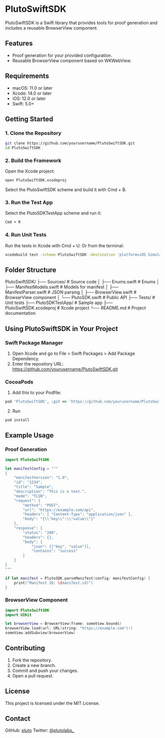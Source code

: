 # PlutoSwiftSDK

PlutoSwiftSDK is a Swift library that provides tools for proof generation and includes a reusable BrowserView component.

## Features


- Proof generation for your provided configuration.
- Reusable BrowserView component based on WKWebView.

## Requirements


- macOS: 11.0 or later
- Xcode: 14.0 or later
- iOS: 12.0 or later
- Swift: 5.0+


## Getting Started

### 1. Clone the Repository

```bash
git clone https://github.com/yourusername/PlutoSwiftSDK.git
cd PlutoSwiftSDK
```

### 2. Build the Framework

Open the Xcode project:

```bash
open PlutoSwiftSDK.xcodeproj
```

Select the PlutoSwiftSDK scheme and build it with Cmd + B.

### 3. Run the Test App


Select the PlutoSDKTestApp scheme and run it:

```bash
Cmd + R
```


### 4. Run Unit Tests


Run the tests in Xcode with Cmd + U.
Or from the terminal:

```bash
xcodebuild test -scheme PlutoSwiftSDK -destination 'platform=iOS Simulator,name=iPhone 14'
```

## Folder Structure

PlutoSwiftSDK/
├── Sources/                 # Source code
│   ├── Enums.swift          # Enums
│   ├── ManifestModels.swift # Models for manifest
│   ├── ManifestParser.swift # JSON parsing
│   ├── BrowserView.swift    # BrowserView component
│   └── PlutoSDK.swift       # Public API
├── Tests/                   # Unit tests
├── PlutoSDKTestApp/         # Sample app
├── PlutoSwiftSDK.xcodeproj  # Xcode project
└── README.md                # Project documentation


## Using PlutoSwiftSDK in Your Project

### Swift Package Manager
1. Open Xcode and go to File > Swift Packages > Add Package Dependency.
2. Enter the repository URL:
   https://github.com/yourusername/PlutoSwiftSDK.git

### CocoaPods
1. Add this to your Podfile:
```ruby
pod 'PlutoSwiftSDK', :git => 'https://github.com/yourusername/PlutoSwiftSDK.git'
```

2. Run
```bash
pod install
```

## Example Usage

### Proof Generation

```swift
import PlutoSwiftSDK

let manifestConfig = """
{
    "manifestVersion": "1.0",
    "id": "1234",
    "title": "Sample",
    "description": "This is a test.",
    "mode": "TLSN",
    "request": {
        "method": "POST",
        "url": "https://example.com/api",
        "headers": { "Content-Type": "application/json" },
        "body": "{\\"key\\":\\"value\\"}"
    },
    "response": {
        "status": "200",
        "headers": {},
        "body": {
            "json": [["key", "value"]],
            "contains": "success"
        }
    }
}
"""

if let manifest = PlutoSDK.parseManifest(config: manifestConfig) {
    print("Manifest ID: \(manifest.id)")
}
```

### BrowserView Component

```swift
import PlutoSwiftSDK
import UIKit

let browserView = BrowserView(frame: someView.bounds)
browserView.load(url: URL(string: "https://example.com")!)
someView.addSubview(browserView)
```

## Contributing
1. Fork the repository.
2. Create a new branch.
3. Commit and push your changes.
4. Open a pull request.

## License
This project is licensed under the MIT License.

## Contact
GitHub: [pluto](https://github.com/pluto)
Twitter: [@plutolabs_](https://x.com/plutolabs_)
